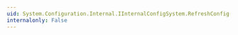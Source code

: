 ```yaml
---
uid: System.Configuration.Internal.IInternalConfigSystem.RefreshConfig(System.String)
internalonly: False
---
```

